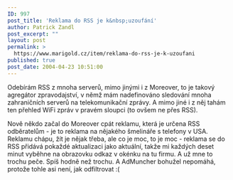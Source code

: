 ```yaml
---
ID: 997
post_title: 'Reklama do RSS je k&nbsp;uzoufání'
author: Patrick Zandl
post_excerpt: ""
layout: post
permalink: >
  https://www.marigold.cz/item/reklama-do-rss-je-k-uzoufani
published: true
post_date: 2004-04-23 10:51:00
---
```

<p>Odebírám RSS z mnoha serverů, mimo jinými i z Moreover, to je takový agregátor zpravodajství, v němž mám nadefinováno sledování mnoha zahraničních serverů na telekomunikační zprávy. A mimo jiné i z něj tahám ten přehled WiFi zpráv v pravém sloupci (to ovšem ne přes RSS). </p>
<p>Nově někdo začal do Moreover cpát reklamu, která je určena RSS odběratelům - je to reklama na nějakého šmelináře s telefony v USA. Reklamu chápu, žít je nějak třeba, ale co je moc, to je moc - reklama se do RSS přidává pokaždé aktualizaci jako aktuální, takže mi každých deset minut vyběhne na obrazovku odkaz v okénku na tu firmu. A už mne to trochu peče. Spíš hodně než trochu. A AdMuncher bohužel nepomáhá, protože tohle asi není, jak odfiltrovat :(  </p>